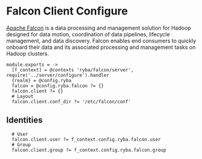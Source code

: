 
# Falcon Client Configure

[Apache Falcon](http://falcon.apache.org) is a data processing and management solution for Hadoop designed
for data motion, coordination of data pipelines, lifecycle management, and data
discovery. Falcon enables end consumers to quickly onboard their data and its
associated processing and management tasks on Hadoop clusters.

    module.exports = ->
      [f_context] = @contexts 'ryba/falcon/server', require('../server/configure').handler
      {realm} = @config.ryba
      falcon = @config.ryba.falcon ?= {}
      falcon.client ?= {}
      # Layout
      falcon.client.conf_dir ?= '/etc/falcon/conf'

## Identities

      # User
      falcon.client.user ?= f_context.config.ryba.falcon.user
      # Group
      falcon.client.group ?= f_context.config.ryba.falcon.group
